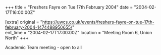 +++
title = "Freshers Fayre on Tue 17th February 2004"
date = "2004-02-17T16:00:00Z"

[extra]
original = "https://uwcs.co.uk/events/freshers-fayre-on-tue-17th-february-2004-1474488950655/"    
ent_time = "2004-02-17T17:00:00Z"
location = "Meeting Room 6, Union North"
+++

Academic Team meeting - open to all

